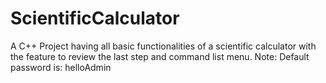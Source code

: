 # ScientificCalculator
A C++ Project having all basic functionalities of a scientific calculator with the feature to review the last step and command list menu.
Note: Default password is: helloAdmin
